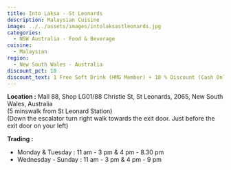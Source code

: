 ```yaml
---
title: Into Laksa - St Leonards
description: Malaysian Cuisine
image: ../../assets/images/intolaksastleonards.jpg
categories:
  - NSW Australia - Food & Beverage
cuisine:
  - Malaysian
region:
  - New South Wales - Australia
discount_pct: 10
discount_text: 1 Free Soft Drink (HMG Member) + 10 % Discount (Cash Only)
---
```

**Location :** Mall 88, Shop LG01/88 Christie St, St Leonards, 2065, New South Wales, Australia\
(5 minswalk from St Leonard Station)\
(Down the escalator turn right walk towards the exit door. Just before the exit door on your left)

**Trading :**

* Monday & Tuesday : 11 am - 3 pm & 4 pm - 8.30 pm
* Wednesday - Sunday : 11 am - 3 pm & 4 pm - 9 pm
